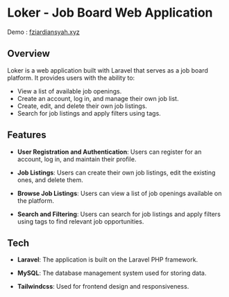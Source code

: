 # Loker - Job Board Web Application

Demo : <a href="https://fziardiansyah.xyz">fziardiansyah.xyz</a>

## Overview

Loker is a web application built with Laravel that serves as a job board platform. It provides users with the ability to:

- View a list of available job openings.
- Create an account, log in, and manage their own job list.
- Create, edit, and delete their own job listings.
- Search for job listings and apply filters using tags.

## Features

- **User Registration and Authentication**: Users can register for an account, log in, and maintain their profile.

- **Job Listings**: Users can create their own job listings, edit the existing ones, and delete them. 

- **Browse Job Listings**: Users can view a list of job openings available on the platform.

- **Search and Filtering**: Users can search for job listings and apply filters using tags to find relevant job opportunities.

## Tech

- **Laravel**: The application is built on the Laravel PHP framework.

- **MySQL**: The database management system used for storing data.

- **Tailwindcss**: Used for frontend design and responsiveness.



